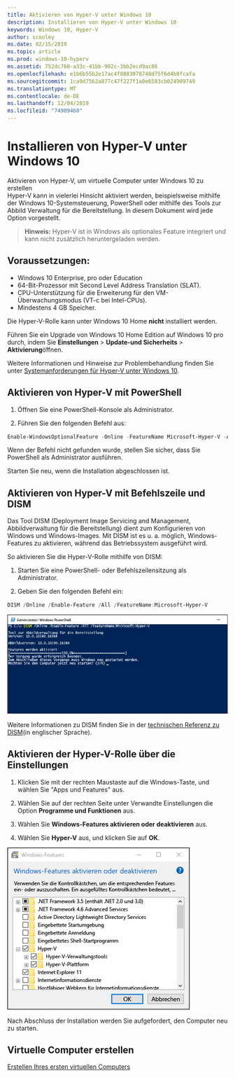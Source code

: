 ```yaml
---
title: Aktivieren von Hyper-V unter Windows 10
description: Installieren von Hyper-V unter Windows 10
keywords: Windows 10, Hyper-V
author: scooley
ms.date: 02/15/2019
ms.topic: article
ms.prod: windows-10-hyperv
ms.assetid: 752dc760-a33c-41bb-902c-3bb2ecd9ac86
ms.openlocfilehash: e1b6b55b2e17ac4f0883078748d75f6d4b9fcafa
ms.sourcegitcommit: 1ca9d7562a877c47f227f1a8e6583cb024909749
ms.translationtype: MT
ms.contentlocale: de-DE
ms.lasthandoff: 12/04/2019
ms.locfileid: "74909460"
---
```

# <a name="install-hyper-v-on-windows-10"></a>Installieren von Hyper-V unter Windows 10

Aktivieren von Hyper-V, um virtuelle Computer unter Windows 10 zu erstellen  
Hyper-V kann in vielerlei Hinsicht aktiviert werden, beispielsweise mithilfe der Windows 10-Systemsteuerung, PowerShell oder mithilfe des Tools zur Abbild Verwaltung für die Bereitstellung. In diesem Dokument wird jede Option vorgestellt.

> **Hinweis:** Hyper-V ist in Windows als optionales Feature integriert und kann nicht zusätzlich heruntergeladen werden.

## <a name="check-requirements"></a>Voraussetzungen:

* Windows 10 Enterprise, pro oder Education
* 64-Bit-Prozessor mit Second Level Address Translation (SLAT).
* CPU-Unterstützung für die Erweiterung für den VM-Überwachungsmodus (VT-c bei Intel-CPUs).
* Mindestens 4 GB Speicher.

Die Hyper-V-Rolle kann unter Windows 10 Home **nicht** installiert werden.

Führen Sie ein Upgrade von Windows 10 Home Edition auf Windows 10 pro durch, indem Sie **Einstellungen** > **Update-und Sicherheits** > **Aktivierung**öffnen.

Weitere Informationen und Hinweise zur Problembehandlung finden Sie unter [Systemanforderungen für Hyper-V unter Windows 10](../reference/hyper-v-requirements.md).

## <a name="enable-hyper-v-using-powershell"></a>Aktivieren von Hyper-V mit PowerShell

1. Öffnen Sie eine PowerShell-Konsole als Administrator.

2. Führen Sie den folgenden Befehl aus:

  ```powershell
  Enable-WindowsOptionalFeature -Online -FeatureName Microsoft-Hyper-V -All
  ```

  Wenn der Befehl nicht gefunden wurde, stellen Sie sicher, dass Sie PowerShell als Administrator ausführen.

Starten Sie neu, wenn die Installation abgeschlossen ist.

## <a name="enable-hyper-v-with-cmd-and-dism"></a>Aktivieren von Hyper-V mit Befehlszeile und DISM

Das Tool DISM (Deployment Image Servicing and Management, Abbildverwaltung für die Bereitstellung) dient zum Konfigurieren von Windows und Windows-Images.  Mit DISM ist es u. a. möglich, Windows-Features zu aktivieren, während das Betriebssystem ausgeführt wird.

So aktivieren Sie die Hyper-V-Rolle mithilfe von DISM:

1. Starten Sie eine PowerShell- oder Befehlszeilensitzung als Administrator.

1. Geben Sie den folgenden Befehl ein:

  ```powershell
  DISM /Online /Enable-Feature /All /FeatureName:Microsoft-Hyper-V
  ```

  ![Das Konsolenfenster mit Hyper-V aktiviert.](media/dism_upd.png)

Weitere Informationen zu DISM finden Sie in der [technischen Referenz zu DISM](<https://docs.microsoft.com/previous-versions/windows/it-pro/windows-8.1-and-8/hh824821(v=win.10)>)(in englischer Sprache).

## <a name="enable-the-hyper-v-role-through-settings"></a>Aktivieren der Hyper-V-Rolle über die Einstellungen

1. Klicken Sie mit der rechten Maustaste auf die Windows-Taste, und wählen Sie "Apps und Features" aus.

2. Wählen Sie auf der rechten Seite unter Verwandte Einstellungen die Option **Programme und Funktionen** aus. 

3. Wählen Sie **Windows-Features aktivieren oder deaktivieren** aus.

4. Wählen Sie **Hyper-V** aus, und klicken Sie auf **OK**.

![Windows-Programme und Features-Dialogfeld](media/enable_role_upd.png)

Nach Abschluss der Installation werden Sie aufgefordert, den Computer neu zu starten.

## <a name="make-virtual-machines"></a>Virtuelle Computer erstellen

[Erstellen Ihres ersten virtuellen Computers](quick-create-virtual-machine.md)
